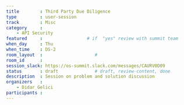 ```yaml
---
title        : Third Party Due Diligence
type         : user-session
track        : Misc
category     :
    - API Security
featured     :                 # if  "yes" review with summit team
when_day     : Thu
when_time    : DS-2
room_layout  :                    #
room_id      :
session_slack: https://os-summit.slack.com/messages/CAURV0D09
status       : draft              # draft, review-content, done
description  : Session on problem and solution discussion
organizers   :
    - Didar Gelici
participants :
---
```


<!--(add intro)

## Why

## What

## Outcomes

## Who

## References-->
